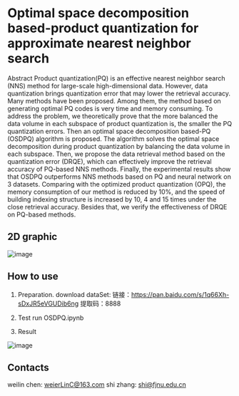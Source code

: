 # Optimal space decomposition based-product quantization for approximate nearest neighbor search

Abstract
Product quantization(PQ) is an effective nearest neighbor search (NNS) method for large-scale high-dimensional data. However, data quantization brings quantization error that may lower the retrieval accuracy. Many methods have been proposed. Among them, the method based on generating optimal PQ codes is very time and memory consuming. To address the problem, we theoretically prove that the more balanced the data volume in each subspace of product quantization is, the smaller the PQ quantization errors. Then an optimal space decomposition based-PQ (OSDPQ) algorithm is proposed. The algorithm solves the optimal space decomposition during product quantization by balancing the data volume in each subspace. Then, we propose the data retrieval method based on the quantization error (DRQE), which can effectively improve the retrieval accuracy of PQ-based NNS methods. Finally, the experimental results show that OSDPQ outperforms NNS methods based on PQ and neural network on 3 datasets. Comparing with the optimized product quantization (OPQ), the memory consumption of our method is reduced by 10%, and the speed of building indexing structure is increased by 10, 4 and 15 times under the close retrieval accuracy. Besides that, we verify the effectiveness of DRQE on PQ-based methods.  

## 2D graphic

![image](https://user-images.githubusercontent.com/38948350/141886048-b2a3ac5d-8321-4b9b-9632-9fff71174cc0.png)

## How to use
1. Preparation.
download dataSet: 链接：https://pan.baidu.com/s/1q66Xh-sDxJR5eVGUDib6ng 
                  提取码：8888 

3. Test
run OSDPQ.ipynb

3. Result

![image](https://user-images.githubusercontent.com/38948350/141886007-f5a829fb-e4a9-484c-8bc1-be1fd8615bae.png)

## Contacts
weilin  chen: weierLinC@163.com
shi  zhang: shi@fjnu.edu.cn

